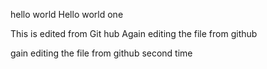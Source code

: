 hello world
Hello world one 

This is edited from Git hub
Again editing the file from github 

gain editing the file from github  second time
